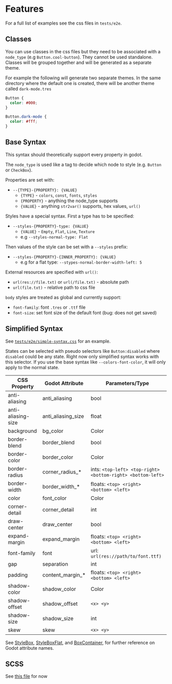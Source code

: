 # Features

For a full list of examples see the css files in `tests/e2e`.

## Classes

You can use classes in the css files but they need to be associated with a `node_type` (e.g `Button.cool-button`).
They cannot be used standalone. Classes will be grouped together and will be generated as a separate theme.

For example the following will generate two separate themes. In the same directory where the default one is created,
there will be another theme called `dark-mode.tres`

```css
Button {
  color: #000;
}

Button.dark-mode {
  color: #fff;
}
```

## Base Syntax

This syntax should theoretically support every property in godot.

The `node_type` is used like a tag to decide which node to style (e.g. `Button` or `CheckBox`).

Properties are set with:

- `--{TYPE}-{PROPERTY}: {VALUE}`
  - `{TYPE}` - `colors`, `const`, `fonts`, `styles`
  - `{PROPERTY}` - anything the node_type supports
  - `{VALUE}` - anything `str2var()` supports, hex values, `url()`

Styles have a special syntax. First a type has to be specified:

- `--styles-{PROPERTY}-type: {VALUE}`
  - `{VALUE}` - `Empty`, `Flat`, `Line`, `Texture`
  - e.g `--styles-normal-type: Flat`

Then values of the style can be set with a `--styles` prefix:

- `--styles-{PROPERTY}-{INNER_PROPERTY}: {VALUE}`
  - e.g for a flat type: `--stypes-normal-border-width-left: 5`

External resources are specified with `url()`:

- `url(res://file.txt)` or `url(/file.txt)` - absolute path
- `url(file.txt)` - relative path to css file

`body` styles are treated as global and currently support:

- `font-family`: font `.tres` or `.ttf` file
- `font-size`: set font size of the default font (bug: does not get saved)

## Simplified Syntax

See [`tests/e2e/simple-syntax.css`](./tests/e2e/simple-syntax.css) for an example.

States can be selected with pseudo selectors like `Button:disabled` where `disabled` could be any state.
Right now only simplified syntax works with this selector.
If you use the base syntax like `--colors-font-color`, it will only apply to the normal state.

| CSS Property       | Godot Attribute    | Parameters/Type |
|--------------------|--------------------|------------|
| anti-aliasing      | anti_aliasing      | bool |
| anti-aliasing-size | anti_aliasing_size | float |
| background         | bg_color           | Color |
| border-blend       | border_blend       | bool |
| border-color       | border_color       | Color |
| border-radius      | corner_radius_*    | ints: `<top-left> <top-right> <bottom-right> <bottom-left>` |
| border-width       | border_width_*     | floats: `<top> <right> <bottom> <left>` |StyleBoxFlat
| color              | font_color         | Color |
| corner-detail      | corner_detail      | int |
| draw-center        | draw_center        | bool |
| expand-margin      | expand_margin      | floats: `<top> <right> <bottom> <left>` |StyleBoxFlat
| font-family        | font               | url: `url(res://path/to/font.ttf)` |
| gap                | separation         | int |
| padding            | content_margin_*   | floats: `<top> <right> <bottom> <left>` |
| shadow-color       | shadow_color       | Color |
| shadow-offset      | shadow_offset      | `<x> <y>` |
| shadow-size        | shadow_size        | int |
| skew               | skew               | `<x> <y>` |

See
[StyleBox](https://docs.godotengine.org/en/stable/classes/class_stylebox.html),
[StyleBoxFlat](https://docs.godotengine.org/en/stable/classes/class_styleboxflat.html),
and [BoxContainer](https://docs.godotengine.org/en/stable/classes/class_boxcontainer.html),
for further reference on Godot attribute names.

## SCSS

See [this file](https://github.com/kuma-gee/robo-soul/blob/master/theme/theme.scss) for now
